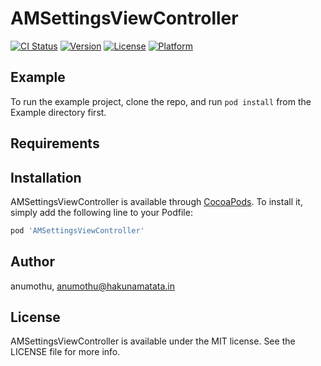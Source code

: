 # AMSettingsViewController

[![CI Status](https://img.shields.io/travis/anumothu/AMSettingsViewController.svg?style=flat)](https://travis-ci.org/anumothu/AMSettingsViewController)
[![Version](https://img.shields.io/cocoapods/v/AMSettingsViewController.svg?style=flat)](https://cocoapods.org/pods/AMSettingsViewController)
[![License](https://img.shields.io/cocoapods/l/AMSettingsViewController.svg?style=flat)](https://cocoapods.org/pods/AMSettingsViewController)
[![Platform](https://img.shields.io/cocoapods/p/AMSettingsViewController.svg?style=flat)](https://cocoapods.org/pods/AMSettingsViewController)

## Example

To run the example project, clone the repo, and run `pod install` from the Example directory first.

## Requirements

## Installation

AMSettingsViewController is available through [CocoaPods](https://cocoapods.org). To install
it, simply add the following line to your Podfile:

```ruby
pod 'AMSettingsViewController'
```

## Author

anumothu, anumothu@hakunamatata.in

## License

AMSettingsViewController is available under the MIT license. See the LICENSE file for more info.
